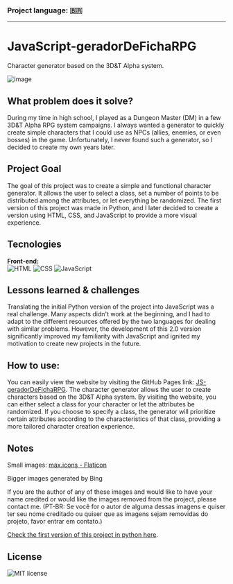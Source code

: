 ### Project language: 🇧🇷

---

# JavaScript-geradorDeFichaRPG
Character generator based on the 3D&T Alpha system.

![image](https://github.com/user-attachments/assets/dbdc7938-85d8-4ddd-9d1b-a3b00d008919)



## What problem does it solve?
During my time in high school, I played as a Dungeon Master (DM) in a few 3D&T Alpha RPG system campaigns. I always wanted a generator to quickly create simple characters that I could use as NPCs (allies, enemies, or even bosses) in the game. Unfortunately, I never found such a generator, so I decided to create my own years later.

## Project Goal
The goal of this project was to create a simple and functional character generator. It allows the user to select a class, set a number of points to be distributed among the attributes, or let everything be randomized. The first version of this project was made in Python, and I later decided to create a version using HTML, CSS, and JavaScript to provide a more visual experience.

## Tecnologies

**Front-end:** <br>
![HTML](https://img.shields.io/badge/HTML-%20?style=for-the-badge&color=orange)
![CSS](https://img.shields.io/badge/CSS-%20?style=for-the-badge&color=blue)
![JavaScript](https://img.shields.io/badge/JAVASCRIPT-%20?style=for-the-badge&logo=javascript&logoColor=black&color=%23EFD81E)

## Lessons learned & challenges
Translating the initial Python version of the project into JavaScript was a real challenge. Many aspects didn't work at the beginning, and I had to adapt to the different resources offered by the two languages for dealing with similar problems. 
However, the development of this 2.0 version significantly improved my familiarity with JavaScript and ignited my motivation to create new projects in the future.

## How to use:
 You can easily view the website by visiting the GitHub Pages link: [JS-geradorDeFichaRPG](https://joaoeduardogomes.github.io/JavaScript-geradorDeFichaRPG/).
 The character generator allows the user to create characters based on the 3D&T Alpha system. By visiting the website, you can either select a class for your character or let the attributes be randomized.
 If you choose to specify a class, the generator will prioritize certain attributes according to the characteristics of that class, providing a more tailored character creation experience.

## Notes
Small images: [max.icons - Flaticon](https://www.flaticon.com/search?author_id=310&style_id=1043&type=standard&word=rpg)

Bigger images generated by Bing

If you are the author of any of these images and would like to have your name credited or would like the images removed from the project, please contact me. (PT-BR: Se você for o autor de alguma dessas imagens e quiser ter seu nome creditado ou quiser que as imagens sejam removidas do projeto, favor entrar em contato.)

[Check the first version of this project in python here](https://github.com/joaoeduardogomes/python-geradorDeFichaRPG).

## License
![MIT license](https://img.shields.io/badge/License-MIT-%20?link=https%3A%2F%2Fchoosealicense.com%2Flicenses%2Fmit%2F)
